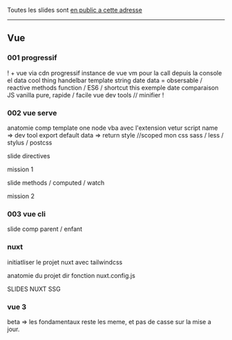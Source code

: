 
Toutes les slides sont [en public a cette adresse](https://slides.com/alexduval/vue-intro-workshop/fullscreen)

---

## Vue
### 001 progressif
! + vue via cdn
  progressif
  instance de vue
    vm pour la call depuis la console 
    el 
    data
  cool thing 
  handelbar
  template string
  date
  data = obsersable / reactive
  methods
    function / ES6 / shortcut
  this
  exemple date
  comparaison JS vanilla pure, rapide / facile
  vue dev tools // minifier !

### 002 vue serve

  anatomie comp
    template
      one node
      vba avec l'extension vetur
    script 
      name => dev tool 
      export default
        data => return
    style //scoped
      mon css 
      sass / less / stylus / postcss


  slide directives

    

  mission 1

  slide methods / computed / watch

  mission 2


### 003 vue cli 

   slide comp parent / enfant

  
### nuxt 
  initiatliser le projet nuxt avec tailwindcss

  anatomie du projet
    dir 
    fonction 
    nuxt.config.js 

SLIDES NUXT 
  SSG


### vue 3 
  beta => les fondamentaux reste les meme, et pas de casse sur la mise a jour.



